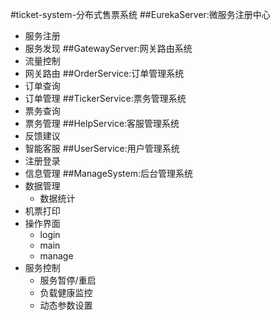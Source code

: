 #ticket-system-分布式售票系统
##EurekaServer:微服务注册中心
+ 服务注册
+ 服务发现
##GatewayServer:网关路由系统
+ 流量控制
+ 网关路由
##OrderService:订单管理系统
+ 订单查询
+ 订单管理
##TickerService:票务管理系统
+ 票务查询
+ 票务管理
##HelpService:客服管理系统
+ 反馈建议
+ 智能客服
##UserService:用户管理系统
+ 注册登录
+ 信息管理
##ManageSystem:后台管理系统
+ 数据管理
  - 数据统计
+ 机票打印
+ 操作界面
  - login
  - main
  - manage
+ 服务控制
  - 服务暂停/重启
  - 负载健康监控
  - 动态参数设置